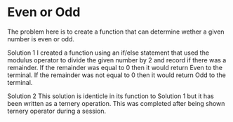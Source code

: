# Even or Odd

The problem here is to create a function that can determine wether a given number is even or odd.

Solution 1
I created a function using an if/else statement that used the modulus operator to divide the given number by 2 and record if there was a remainder.
If the remainder was equal to 0 then it would return Even to the terminal.
If the remainder was not equal to 0 then it would return Odd to the terminal.

Solution 2
This solution is identicle in its function to Solution 1 but it has been written as a ternery operation. 
This was completed after being shown ternery operator during a session.